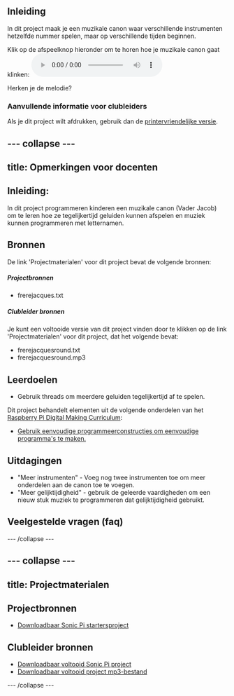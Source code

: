 ## Inleiding

In dit project maak je een muzikale canon waar verschillende instrumenten hetzelfde nummer spelen, maar op verschillende tijden beginnen.

<div id="audio-preview" class="pdf-hidden">
  Klik op de afspeelknop hieronder om te horen hoe je muzikale canon gaat klinken: <audio controls preload> <source src="resources/frerejacquesround.mp3" type="audio/mpeg"> Je browser ondersteunt het element <code>audio</code> niet. </audio>
</div>

Herken je de melodie?

### Aanvullende informatie voor clubleiders

Als je dit project wilt afdrukken, gebruik dan de [printervriendelijke versie](https://projects.raspberrypi.org/nl-NL/projects/musical-round/print).

--- collapse ---
---
title: Opmerkingen voor docenten
---

## Inleiding:

In dit project programmeren kinderen een muzikale canon (Vader Jacob) om te leren hoe ze tegelijkertijd geluiden kunnen afspelen en muziek kunnen programmeren met letternamen.

## Bronnen

De link 'Projectmaterialen' voor dit project bevat de volgende bronnen:

##### Projectbronnen

* frerejacques.txt

##### Clubleider bronnen

Je kunt een voltooide versie van dit project vinden door te klikken op de link 'Projectmaterialen' voor dit project, dat het volgende bevat:

* frerejacquesround.txt
* frerejacquesround.mp3

## Leerdoelen

* Gebruik threads om meerdere geluiden tegelijkertijd af te spelen.

Dit project behandelt elementen uit de volgende onderdelen van het [Raspberry Pi Digital Making Curriculum](http://rpf.io/curriculum):

* [Gebruik eenvoudige programmeerconstructies om eenvoudige programma's te maken.](https://www.raspberrypi.org/curriculum/programming/creator)

## Uitdagingen

* "Meer instrumenten" - Voeg nog twee instrumenten toe om meer onderdelen aan de canon toe te voegen.
* "Meer gelijktijdigheid" - gebruik de geleerde vaardigheden om een nieuw stuk muziek te programmeren dat gelijktijdigheid gebruikt.

## Veelgestelde vragen (faq)

--- /collapse ---

--- collapse ---
---
title: Projectmaterialen
---

## Projectbronnen

* [Downloadbaar Sonic Pi startersproject](resources/frerejacques.txt)

## Clubleider bronnen

* [Downloadbaar voltooid Sonic Pi project](resources/frerejacquesround.txt)
* [Downloadbaar voltooid project mp3-bestand](resources/frerejacquesround.mp3)

--- /collapse ---